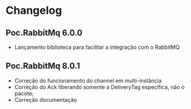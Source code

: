 # Changelog


## Poc.RabbitMq 6.0.0
 
- Lançamento biblioteca para facilitar a integração com o RabbitMQ

## Poc.RabbitMq 8.0.1
 
- Correção do funcionamento do channel em multi-instância
- Correção do Ack liberando somente a DeliveryTag especifica, não o pacote;
- Correção documentação